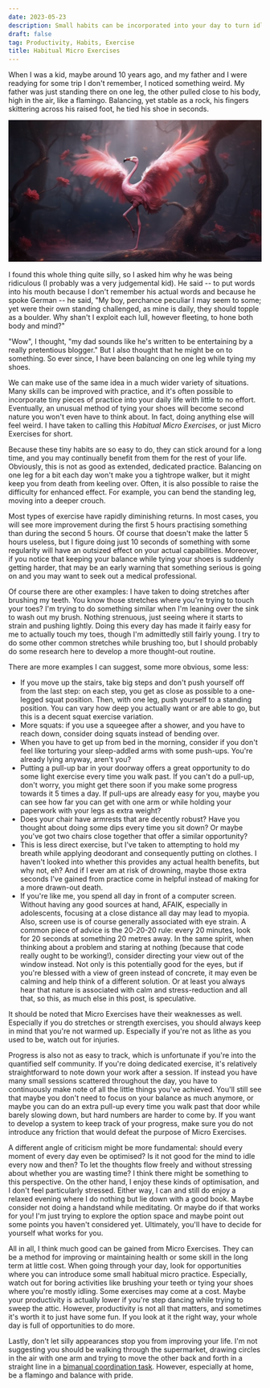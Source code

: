 ```yaml
---
date: 2023-05-23
description: Small habits can be incorporated into your day to turn idle time long-term into bite-sized exercises.
draft: false
tag: Productivity, Habits, Exercise
title: Habitual Micro Exercises
---
```


When I was a kid, maybe around 10 years ago, and my father and I were readying for some trip I don't remember, I noticed something weird.
My father was just standing there on one leg, the other pulled close to his body, high in the air, like a flamingo.
Balancing, yet stable as a rock, his fingers skittering across his raised foot, he tied his shoe in seconds.

![Glorious balancing flamingo](flamingo.png)

I found this whole thing quite silly, so I asked him why he was being ridiculous (I probably was a very judgemental kid).
He said -- to put words into his mouth because I don't remember his actual words and because he spoke German -- he said, "My boy, perchance peculiar I may seem to some; yet were their own standing challenged, as mine is daily, they should topple as a boulder. Why shan't I exploit each lull, however fleeting, to hone both body and mind?"

"Wow", I thought, "my dad sounds like he's written to be entertaining by a really pretentious blogger."
But I also thought that he might be on to something.
So ever since, I have been balancing on one leg while tying my shoes.

We can make use of the same idea in a much wider variety of situations.
Many skills can be improved with practice, and it's often possible to incorporate tiny pieces of practice into your daily life with little to no effort.
Eventually, an unusual method of tying your shoes will become second nature you won't even have to think about.
In fact, doing anything else will feel weird.
I have taken to calling this *Habitual Micro Exercises*, or just Micro Exercises for short.

Because these tiny habits are so easy to do, they can stick around for a long time, and you may continually benefit from them for the rest of your life.
Obviously, this is not as good as extended, dedicated practice.
Balancing on one leg for a bit each day won't make you a tightrope walker, but it might keep you from death from keeling over.
Often, it is also possible to raise the difficulty for enhanced effect.
For example, you can bend the standing leg, moving into a deeper crouch.

Most types of exercise have rapidly diminishing returns.
In most cases, you will see more improvement during the first 5 hours practising something than during the second 5 hours.
Of course that doesn't make the latter 5 hours useless, but I figure doing just 10 seconds of something with some regularity will have an outsized effect on your actual capabilities.
Moreover, if you notice that keeping your balance while tying your shoes is suddenly getting harder, that may be an early warning that something serious is going on and you may want to seek out a medical professional.

Of course there are other examples:
I have taken to doing stretches after brushing my teeth.
You know those stretches where you're trying to touch your toes?
I'm trying to do something similar when I'm leaning over the sink to wash out my brush.
Nothing strenuous, just seeing where it starts to strain and pushing lightly.
Doing this every day has made it fairly easy for me to actually touch my toes, though I'm admittedly still fairly young.
I try to do some other common stretches while brushing too, but I should probably do some research here to develop a more thought-out routine.

There are more examples I can suggest, some more obvious, some less:
- If you move up the stairs, take big steps and don't push yourself off from the last step: on each step, you get as close as possible to a one-legged squat position. Then, with one leg, push yourself to a standing position. You can vary how deep you actually want or are able to go, but this is a decent squat exercise variation.
- More squats: if you use a squeegee after a shower, and you have to reach down, consider doing squats instead of bending over.
- When you have to get up from bed in the morning, consider if you don't feel like torturing your sleep-addled arms with some push-ups. You're already lying anyway, aren't you?
- Putting a pull-up bar in your doorway offers a great opportunity to do some light exercise every time you walk past. If you can't do a pull-up, don't worry, you might get there soon if you make some progress towards it 5 times a day. If pull-ups are already easy for you, maybe you can see how far you can get with one arm or while holding your paperwork with your legs as extra weight?
- Does your chair have armrests that are decently robust? Have you thought about doing some dips every time you sit down? Or maybe you've got two chairs close together that offer a similar opportunity?
- This is less direct exercise, but I've taken to attempting to hold my breath while applying deodorant and consequently putting on clothes. I haven't looked into whether this provides any actual health benefits, but why not, eh? And if I ever am at risk of drowning, maybe those extra seconds I've gained from practice come in helpful instead of making for a more drawn-out death.
- If you're like me, you spend all day in front of a computer screen. Without having any good sources at hand, AFAIK, especially in adolescents, focusing at a close distance all day may lead to myopia. Also, screen use is of course generally associated with eye strain. A common piece of advice is the 20-20-20 rule: every 20 minutes, look for 20 seconds at something 20 metres away. In the same spirit, when thinking about a problem and staring at nothing (because that code really ought to be working!), consider directing your view out of the window instead. Not only is this potentially good for the eyes, but if you're blessed with a view of green instead of concrete, it may even be calming and help think of a different solution. Or at least you always hear that nature is associated with calm and stress-reduction and all that, so this, as much else in this post, is speculative.

It should be noted that Micro Exercises have their weaknesses as well.
Especially if you do stretches or strength exercises, you should always keep in mind that you're not warmed up.
Especially if you're not as lithe as you used to be, watch out for injuries.

Progress is also not as easy to track, which is unfortunate if you're into the quantified self community.
If you're doing dedicated exercise, it's relatively straightforward to note down your work after a session.
If instead you have many small sessions scattered throughout the day, you have to continuously make note of all the little things you've achieved.
You'll still see that maybe you don't need to focus on your balance as much anymore, or maybe you can do an extra pull-up every time you walk past that door while barely slowing down, but hard numbers are harder to come by.
If you want to develop a system to keep track of your progress, make sure you do not introduce any friction that would defeat the purpose of Micro Exercises.

A different angle of criticism might be more fundamental:
should every moment of every day even be optimised?
Is it not good for the mind to idle every now and then?
To let the thoughts flow freely and without stressing about whether you are wasting time?
I think there might be something to this perspective.
On the other hand, I enjoy these kinds of optimisation, and I don't feel particularly stressed.
Either way, I can and still do enjoy a relaxed evening where I do nothing but lie down with a good book.
Maybe consider not doing a handstand while meditating.
Or maybe do if that works for you!
I'm just trying to explore the option space and maybe point out some points you haven't considered yet.
Ultimately, you'll have to decide for yourself what works for you.

All in all, I think much good can be gained from Micro Exercises.
They can be a method for improving or maintaining health or some skill in the long term at little cost.
When going through your day, look for opportunities where you can introduce some small habitual micro practice.
Especially, watch out for boring activities like brushing your teeth or tying your shoes where you're mostly idling.
Some exercises may come at a cost.
Maybe your productivity is actually lower if you're step dancing while trying to sweep the attic.
However, productivity is not all that matters, and sometimes it's worth it to just have some fun.
If you look at it the right way, your whole day is full of opportunities to do more.

Lastly, don't let silly appearances stop you from improving your life.
I'm not suggesting you should be walking through the supermarket, drawing circles in the air with one arm and trying to move the other back and forth in a straight line in a [bimanual coordination task](https://en.wikipedia.org/wiki/Interlimb_coordination).
However, especially at home, be a flamingo and balance with pride.
